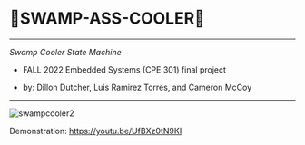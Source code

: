 # 💎SWAMP-ASS-COOLER💎

--------------------------------------------------

*Swamp Cooler State Machine*

- FALL 2022 Embedded Systems (CPE 301) final project

- by: Dillon Dutcher, Luis Ramirez Torres, and Cameron McCoy



----------------------------------------------------

![swampcooler2](https://user-images.githubusercontent.com/116330722/207219555-30cfa5f4-9033-470d-951c-b5721b7c783b.jpg)



Demonstration: https://youtu.be/UfBXz0tN9KI
